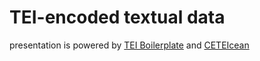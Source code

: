 # TEI-encoded textual data

presentation is powered by [TEI Boilerplate](http://dcl.ils.indiana.edu/teibp/) and [CETEIcean](https://github.com/TEIC/CETEIcean)
